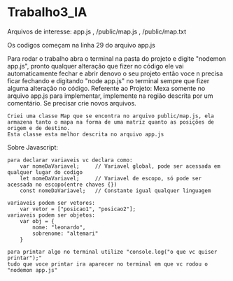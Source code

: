 # Trabalho3_IA
Arquivos de interesse: app.js   ,    /public/map.js     , /public/map.txt

Os codigos começam na linha 29 do arquivo app.js

Para rodar o trabalho abra o terminal na pasta do projeto e digite "nodemon app.js", pronto
qualquer alteração que fizer no código ele vai automaticamente fechar e abrir denovo o seu projeto
então voce n precisa ficar fechando e digitando "node app.js" no terminal sempre que fizer alguma alteração no código.
Referente ao Projeto:
    Mexa somente no arquivo app.js para implementar, implemente na região descrita por um comentário.
    Se precisar crie novos arquivos.

    Criei uma classe Map que se encontra no arquivo public/map.js, ela armazena tanto o mapa na forma de uma matriz quanto as posições de origem e de destino.
    Esta classe esta melhor descrita no arquivo app.js

Sobre Javascript:

    para declarar variaveis vc declara como:
        var nomeDaVariavel;     // Variavel global, pode ser acessada em qualquer lugar do codigo
        let nomeDaVariavel;     // Variavel de escopo, só pode ser acessada no escopo(entre chaves {})
        const nomeDaVariavel;   // Constante igual qualquer linguagem

    variaveis podem ser vetores:
        var vetor = ["posicao1", "posicao2"];
    variaveis podem ser objetos:
        var obj = {
            nome: "leonardo",
            sobrenome: "altemari"
        }

    para printar algo no terminal utilize "console.log("o que vc quiser printar");"
    tudo que voce printar ira aparecer no terminal em que vc rodou o "nodemon app.js"

